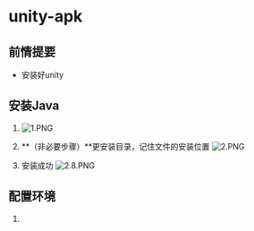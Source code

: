 # unity-apk

## 前情提要
- 安装好unity

## 安装Java
1. ![1.PNG](https://upload-images.jianshu.io/upload_images/9779994-65e0fd8e71505b31.PNG?imageMogr2/auto-orient/strip%7CimageView2/2/w/1240)

2. **（非必要步骤）**更安装目录，记住文件的安装位置
![2.PNG](https://upload-images.jianshu.io/upload_images/9779994-5381c610ace485da.PNG?imageMogr2/auto-orient/strip%7CimageView2/2/w/1240)

3. 安装成功
![2.8.PNG](https://upload-images.jianshu.io/upload_images/9779994-37a2dddc863e2160.PNG?imageMogr2/auto-orient/strip%7CimageView2/2/w/1240)


## 配置环境
1.
